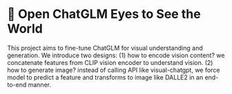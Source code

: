 # 👀 Open ChatGLM Eyes to See the World

This project aims to fine-tune ChatGLM for visual understanding and generation. 
We introduce two designs: (1) how to encode vision content? we concatenate features from CLIP vision encoder to understand vision. (2) how to generate image? instead of calling API like visual-chatgpt, we force model to predict a feature and transforms to image like DALLE2 in an end-to-end manner. 









